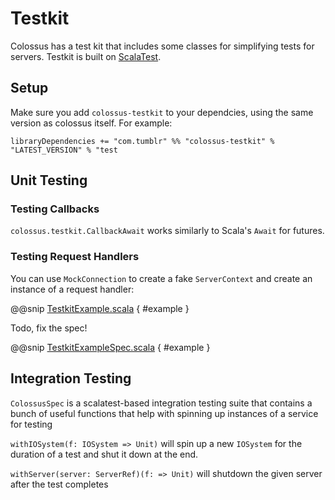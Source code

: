 # Testkit

Colossus has a test kit that includes some classes for simplifying tests for servers. Testkit is built on [ScalaTest](http://scalatest.org).

## Setup

Make sure you add `colossus-testkit` to your dependcies, using the same version as colossus itself.  For example:

```sbtshell
libraryDependencies += "com.tumblr" %% "colossus-testkit" % "LATEST_VERSION" % "test
```

## Unit Testing

### Testing Callbacks

`colossus.testkit.CallbackAwait` works similarly to Scala's `Await` for futures.  

### Testing Request Handlers

You can use `MockConnection` to create a fake `ServerContext` and create an instance of a request handler:

@@snip [TestkitExample.scala](../scala/TestkitExample.scala) { #example }

Todo, fix the spec!

@@snip [TestkitExampleSpec.scala](../../test/scala/TestkitExampleSpec.scala) { #example }

## Integration Testing

`ColossusSpec` is a scalatest-based integration testing suite that contains a bunch of useful functions that help with 
spinning up instances of a service for testing

`withIOSystem(f: IOSystem => Unit)` will spin up a new `IOSystem` for the duration of a test and shut it down at the end.

`withServer(server: ServerRef)(f: => Unit)` will shutdown the given server after the test completes
